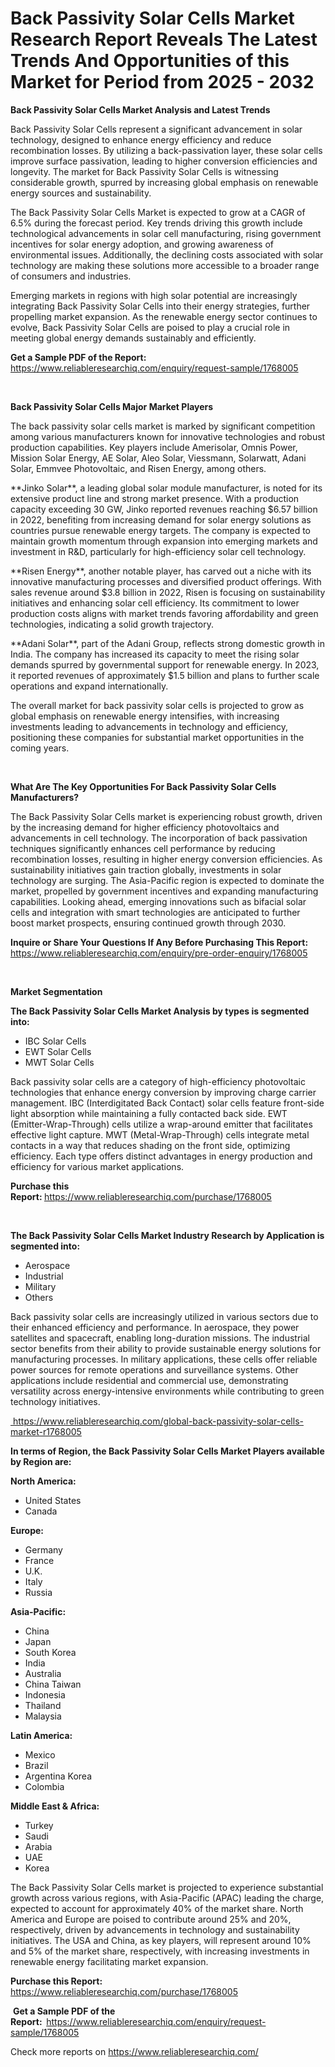 <p><h1>Back Passivity Solar Cells Market Research Report Reveals The Latest Trends And Opportunities of this Market for Period from 2025 - 2032</h1></p><p><strong>Back Passivity Solar Cells Market Analysis and Latest Trends</strong></p>
<p><p>Back Passivity Solar Cells represent a significant advancement in solar technology, designed to enhance energy efficiency and reduce recombination losses. By utilizing a back-passivation layer, these solar cells improve surface passivation, leading to higher conversion efficiencies and longevity. The market for Back Passivity Solar Cells is witnessing considerable growth, spurred by increasing global emphasis on renewable energy sources and sustainability.</p><p>The Back Passivity Solar Cells Market is expected to grow at a CAGR of 6.5% during the forecast period. Key trends driving this growth include technological advancements in solar cell manufacturing, rising government incentives for solar energy adoption, and growing awareness of environmental issues. Additionally, the declining costs associated with solar technology are making these solutions more accessible to a broader range of consumers and industries. </p><p>Emerging markets in regions with high solar potential are increasingly integrating Back Passivity Solar Cells into their energy strategies, further propelling market expansion. As the renewable energy sector continues to evolve, Back Passivity Solar Cells are poised to play a crucial role in meeting global energy demands sustainably and efficiently.</p></p>
<p><strong>Get a Sample PDF of the Report:&nbsp;</strong> <a href="https://www.reliableresearchiq.com/enquiry/request-sample/1768005?utm_campaign=3068&utm_medium=2&utm_source=Github&utm_content=ia&utm_term=07042025&utm_id=back-passivity-solar-cells">https://www.reliableresearchiq.com/enquiry/request-sample/1768005</a></p>
<p>&nbsp;</p>
<p><strong>Back Passivity Solar Cells Major Market Players</strong></p>
<p><p>The back passivity solar cells market is marked by significant competition among various manufacturers known for innovative technologies and robust production capabilities. Key players include Amerisolar, Omnis Power, Mission Solar Energy, AE Solar, Aleo Solar, Viessmann, Solarwatt, Adani Solar, Emmvee Photovoltaic, and Risen Energy, among others.</p><p>**Jinko Solar**, a leading global solar module manufacturer, is noted for its extensive product line and strong market presence. With a production capacity exceeding 30 GW, Jinko reported revenues reaching $6.57 billion in 2022, benefiting from increasing demand for solar energy solutions as countries pursue renewable energy targets. The company is expected to maintain growth momentum through expansion into emerging markets and investment in R&D, particularly for high-efficiency solar cell technology.</p><p>**Risen Energy**, another notable player, has carved out a niche with its innovative manufacturing processes and diversified product offerings. With sales revenue around $3.8 billion in 2022, Risen is focusing on sustainability initiatives and enhancing solar cell efficiency. Its commitment to lower production costs aligns with market trends favoring affordability and green technologies, indicating a solid growth trajectory.</p><p>**Adani Solar**, part of the Adani Group, reflects strong domestic growth in India. The company has increased its capacity to meet the rising solar demands spurred by governmental support for renewable energy. In 2023, it reported revenues of approximately $1.5 billion and plans to further scale operations and expand internationally.</p><p>The overall market for back passivity solar cells is projected to grow as global emphasis on renewable energy intensifies, with increasing investments leading to advancements in technology and efficiency, positioning these companies for substantial market opportunities in the coming years.</p></p>
<p>&nbsp;</p>
<p><strong>What Are The Key Opportunities For Back Passivity Solar Cells Manufacturers?</strong></p>
<p><p>The Back Passivity Solar Cells market is experiencing robust growth, driven by the increasing demand for higher efficiency photovoltaics and advancements in cell technology. The incorporation of back passivation techniques significantly enhances cell performance by reducing recombination losses, resulting in higher energy conversion efficiencies. As sustainability initiatives gain traction globally, investments in solar technology are surging. The Asia-Pacific region is expected to dominate the market, propelled by government incentives and expanding manufacturing capabilities. Looking ahead, emerging innovations such as bifacial solar cells and integration with smart technologies are anticipated to further boost market prospects, ensuring continued growth through 2030.</p></p>
<p><strong>Inquire or Share Your Questions If Any Before Purchasing This Report:</strong> <a href="https://www.reliableresearchiq.com/enquiry/pre-order-enquiry/1768005?utm_campaign=3068&utm_medium=2&utm_source=Github&utm_content=ia&utm_term=07042025&utm_id=back-passivity-solar-cells">https://www.reliableresearchiq.com/enquiry/pre-order-enquiry/1768005</a></p>
<p>&nbsp;</p>
<p><strong>Market Segmentation</strong></p>
<p><strong>The Back Passivity Solar Cells Market Analysis by types is segmented into:</strong></p>
<p><ul><li>IBC Solar Cells</li><li>EWT Solar Cells</li><li>MWT Solar Cells</li></ul></p>
<p><p>Back passivity solar cells are a category of high-efficiency photovoltaic technologies that enhance energy conversion by improving charge carrier management. IBC (Interdigitated Back Contact) solar cells feature front-side light absorption while maintaining a fully contacted back side. EWT (Emitter-Wrap-Through) cells utilize a wrap-around emitter that facilitates effective light capture. MWT (Metal-Wrap-Through) cells integrate metal contacts in a way that reduces shading on the front side, optimizing efficiency. Each type offers distinct advantages in energy production and efficiency for various market applications.</p></p>
<p><strong>Purchase this Report:&nbsp;</strong><a href="https://www.reliableresearchiq.com/purchase/1768005?utm_campaign=3068&utm_medium=2&utm_source=Github&utm_content=ia&utm_term=07042025&utm_id=back-passivity-solar-cells">https://www.reliableresearchiq.com/purchase/1768005</a></p>
<p>&nbsp;</p>
<p><strong>The Back Passivity Solar Cells Market Industry Research by Application is segmented into:</strong></p>
<p><ul><li>Aerospace</li><li>Industrial</li><li>Military</li><li>Others</li></ul></p>
<p><p>Back passivity solar cells are increasingly utilized in various sectors due to their enhanced efficiency and performance. In aerospace, they power satellites and spacecraft, enabling long-duration missions. The industrial sector benefits from their ability to provide sustainable energy solutions for manufacturing processes. In military applications, these cells offer reliable power sources for remote operations and surveillance systems. Other applications include residential and commercial use, demonstrating versatility across energy-intensive environments while contributing to green technology initiatives.</p></p>
<p><a href="https://www.reliableresearchiq.com/global-back-passivity-solar-cells-market-r1768005?utm_campaign=3068&utm_medium=2&utm_source=Github&utm_content=ia&utm_term=07042025&utm_id=back-passivity-solar-cells">&nbsp;https://www.reliableresearchiq.com/global-back-passivity-solar-cells-market-r1768005</a></p>
<p><strong>In terms of Region, the Back Passivity Solar Cells Market Players available by Region are:</strong></p>
<p>
    <p> <strong> North America: </strong>
        <ul>
            <li>United States</li>
            <li>Canada</li>
        </ul>
        </p> 
    <p> <strong> Europe: </strong>
        <ul>
            <li>Germany</li>
            <li>France</li>
            <li>U.K.</li>
            <li>Italy</li>
            <li>Russia</li>
        </ul>
        </p> 
    <p> <strong> Asia-Pacific: </strong>
        <ul>
            <li>China</li>
            <li>Japan</li>
            <li>South Korea</li>
            <li>India</li>
            <li>Australia</li>
            <li>China Taiwan</li>
            <li>Indonesia</li>
            <li>Thailand</li>
            <li>Malaysia</li>
        </ul>
        </p> 
    <p> <strong> Latin America: </strong>
        <ul>
            <li>Mexico</li>
            <li>Brazil</li>
            <li>Argentina Korea</li>
            <li>Colombia</li>
        </ul>
        </p> 
    <p> <strong> Middle East & Africa: </strong>
        <ul>
            <li>Turkey</li>
            <li>Saudi</li>
            <li>Arabia</li>
            <li>UAE</li>
            <li>Korea</li>
        </ul>
    </p>
    </p>
<p><p>The Back Passivity Solar Cells market is projected to experience substantial growth across various regions, with Asia-Pacific (APAC) leading the charge, expected to account for approximately 40% of the market share. North America and Europe are poised to contribute around 25% and 20%, respectively, driven by advancements in technology and sustainability initiatives. The USA and China, as key players, will represent around 10% and 5% of the market share, respectively, with increasing investments in renewable energy facilitating market expansion.</p></p>
<p><strong>Purchase this Report: </strong><a href="https://www.reliableresearchiq.com/purchase/1768005?utm_campaign=3068&utm_medium=2&utm_source=Github&utm_content=ia&utm_term=07042025&utm_id=back-passivity-solar-cells">https://www.reliableresearchiq.com/purchase/1768005</a></p>
<p>&nbsp;<strong>Get a Sample PDF of the Report:&nbsp;&nbsp;</strong><a href="https://www.reliableresearchiq.com/enquiry/request-sample/1768005?utm_campaign=3068&utm_medium=2&utm_source=Github&utm_content=ia&utm_term=07042025&utm_id=back-passivity-solar-cells">https://www.reliableresearchiq.com/enquiry/request-sample/1768005</a></p>
<p><strong></strong></p>
<p>Check more reports on <a href="https://www.reliableresearchiq.com/?utm_campaign=3068&utm_medium=2&utm_source=Github&utm_content=ia&utm_term=07042025&utm_id=back-passivity-solar-cells">https://www.reliableresearchiq.com/</a></p>
